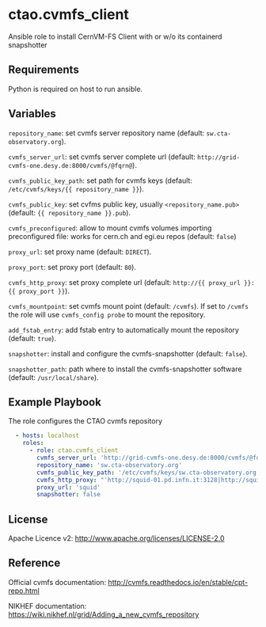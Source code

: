 ctao.cvmfs_client
======================

Ansible role to install CernVM-FS Client with or w/o its containerd snapshotter

Requirements
------------

Python is required on host to run ansible.

Variables
---------

``repository_name``: set cvmfs server repository name (default: ``sw.cta-observatory.org``).

``cvmfs_server_url``: set cvmfs server complete url (default: ``http://grid-cvmfs-one.desy.de:8000/cvmfs/@fqrn@``).

``cvmfs_public_key_path``: set path for cvmfs keys (default: ``/etc/cvmfs/keys/{{ repository_name }}``).

``cvmfs_public_key``: set cvfms public key, usually `<repository_name.pub>` (default: ``{{ repository_name }}.pub``).

``cvmfs_preconfigured``: allow to mount cvmfs volumes importing preconfigured file: works for cern.ch and egi.eu repos (default: ``false``)

``proxy_url``: set proxy name (default: ``DIRECT``).

``proxy_port``: set proxy port (default: ``80``).

``cvmfs_http_proxy``: set proxy complete url (default: ``http://{{ proxy_url }}:{{ proxy_port }}``).

``cvmfs_mountpoint``: set cvmfs mount point (default: ``/cvmfs``). If set to ``/cvmfs`` the role will use ``cvmfs_config probe`` to mount the repository.

``add_fstab_entry``: add fstab entry to automatically mount the repository (default: ``true``).

``snapshotter``: install and configure the cvmfs-snapshotter (default: ``false``).

``snapshotter_path``: path where to install the cvmfs-snapshotter software (default: ``/usr/local/share``).

Example Playbook
----------------

The role configures the CTAO cvmfs repository

```yaml
  - hosts: localhost
    roles:
      - role: ctao.cvmfs_client
        cvmfs_server_url: 'http://grid-cvmfs-one.desy.de:8000/cvmfs/@fqrn@'
        repository_name: 'sw.cta-observatory.org'
        cvmfs_public_key_path: '/etc/cvmfs/keys/sw.cta-observatory.org'
        cvmfs_http_proxy: "'http://squid-01.pd.infn.it:3128|http://squid-02.pd.infn.it:3128'"
        proxy_url: 'squid'
        snapshotter: false
```


License
-------

Apache Licence v2: http://www.apache.org/licenses/LICENSE-2.0

Reference
---------

Official cvmfs documentation: http://cvmfs.readthedocs.io/en/stable/cpt-repo.html

NIKHEF documentation: https://wiki.nikhef.nl/grid/Adding_a_new_cvmfs_repository
